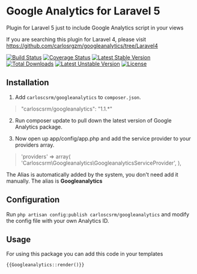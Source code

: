 # Google Analytics for Laravel 5
Plugin for Laravel 5 just to include Google Analytics script in your views

If you are searching this plugin for Laravel 4, please visit https://github.com/carlosrgzm/googleanalytics/tree/Laravel4

[![Build Status](https://travis-ci.org/carlosrgzm/googleanalytics.svg?branch=master)](https://travis-ci.org/carlosrgzm/googleanalytics)
[![Coverage Status](https://coveralls.io/repos/carlosrgzm/googleanalytics/badge.svg)](https://coveralls.io/r/carlosrgzm/googleanalytics)
[![Latest Stable Version](https://poser.pugx.org/carloscsrm/googleanalytics/v/stable.svg)](https://packagist.org/packages/carloscsrm/googleanalytics) 
[![Total Downloads](https://poser.pugx.org/carloscsrm/googleanalytics/downloads.svg)](https://packagist.org/packages/carloscsrm/googleanalytics) 
[![Latest Unstable Version](https://poser.pugx.org/carloscsrm/googleanalytics/v/unstable.svg)](https://packagist.org/packages/carloscsrm/googleanalytics) 
[![License](https://poser.pugx.org/carloscsrm/googleanalytics/license.svg)](https://packagist.org/packages/carloscsrm/googleanalytics)

## Installation

1. Add `carloscsrm/googleanalytics` to `composer.json`.

 > "carloscsrm/googleanalytics": "1.1.*"

2. Run composer update to pull down the latest version of Google Analytics package.

3. Now open up app/config/app.php and add the service provider to your providers array.

 >  'providers' => array(
        'Carloscsrm\Googleanalytics\GoogleanalyticsServiceProvider',
    ),

The Alias is automatically added by the system, you don't need add it manually. The alias is **Googleanalytics**

## Configuration

Run `php artisan config:publish carloscsrm/googleanalytics` and modify the config file with your own Analytics ID.

## Usage

For using this package you can add this code in your templates

`{{Googleanalytics::render()}}`

